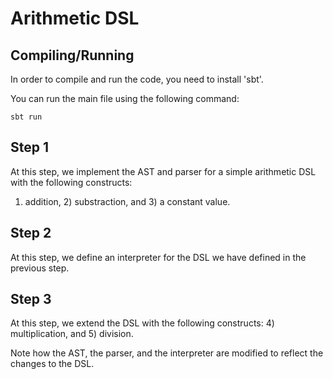 Arithmetic DSL
=========

Compiling/Running
------
In order to compile and run the code, you need to install 'sbt'.

You can run the main file using the following command:

`sbt run`

Step 1
------
At this step, we implement the AST and parser for a simple arithmetic DSL with the following constructs:
1) addition, 2) substraction, and 3) a constant value.

Step 2
------
At this step, we define an interpreter for the DSL we have defined in the previous step.

Step 3
------
At this step, we extend the DSL with the following constructs:
4) multiplication, and 5) division.

Note how the AST, the parser, and the interpreter are modified to reflect the changes to the DSL. 